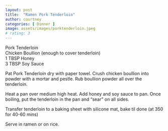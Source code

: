 ```yaml
---
layout: post
title:  "Ramen Pork Tenderloin"
author: courtney
categories: [ Dinner ]
image: assets/images/porktenderloin.jpeg
# rating: 3
---
```

Pork Tenderloin<br>
Chicken Boullion (enough to cover tenderloin)<br>
1 TBSP Honey<br>
3 TBSP Soy Sauce<br>

Pat Pork Tenderloin dry with paper towel. Crush chicken boullion into powder with a mortar and pestle. Rub boullion powder all over the tenderloin. 

Heat a pan over medium high heat. Add honey and soy sauce to pan. Once boiling, put the tenderloin in the pan and “sear” on all sides.

Transfer tenderloin to a baking sheet with silicone mat, bake til done (at 350 for 40-60 mins)

Serve in ramen or on rice.